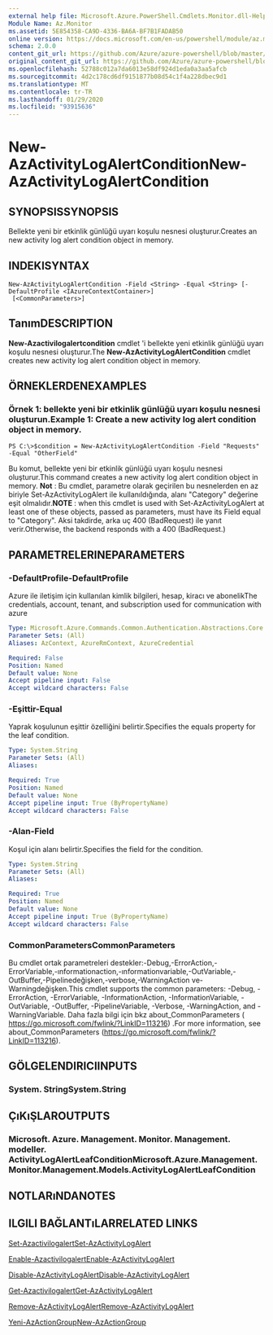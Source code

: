 ```yaml
---
external help file: Microsoft.Azure.PowerShell.Cmdlets.Monitor.dll-Help.xml
Module Name: Az.Monitor
ms.assetid: 5E854358-CA9D-4336-BA6A-BF7B1FADAB50
online version: https://docs.microsoft.com/en-us/powershell/module/az.monitor/new-azactivitylogalertcondition
schema: 2.0.0
content_git_url: https://github.com/Azure/azure-powershell/blob/master/src/Monitor/Monitor/help/New-AzActivityLogAlertCondition.md
original_content_git_url: https://github.com/Azure/azure-powershell/blob/master/src/Monitor/Monitor/help/New-AzActivityLogAlertCondition.md
ms.openlocfilehash: 52788c012a7da6013e58df924d1eda0a3aa5afcb
ms.sourcegitcommit: 4d2c178cd6df9151877b08d54c1f4a228dbec9d1
ms.translationtype: MT
ms.contentlocale: tr-TR
ms.lasthandoff: 01/29/2020
ms.locfileid: "93915636"
---
```

# <span data-ttu-id="22c84-101">New-AzActivityLogAlertCondition</span><span class="sxs-lookup"><span data-stu-id="22c84-101">New-AzActivityLogAlertCondition</span></span>

## <span data-ttu-id="22c84-102">SYNOPSIS</span><span class="sxs-lookup"><span data-stu-id="22c84-102">SYNOPSIS</span></span>
<span data-ttu-id="22c84-103">Bellekte yeni bir etkinlik günlüğü uyarı koşulu nesnesi oluşturur.</span><span class="sxs-lookup"><span data-stu-id="22c84-103">Creates an new activity log alert condition object in memory.</span></span>

## <span data-ttu-id="22c84-104">INDEKI</span><span class="sxs-lookup"><span data-stu-id="22c84-104">SYNTAX</span></span>

```
New-AzActivityLogAlertCondition -Field <String> -Equal <String> [-DefaultProfile <IAzureContextContainer>]
 [<CommonParameters>]
```

## <span data-ttu-id="22c84-105">Tanım</span><span class="sxs-lookup"><span data-stu-id="22c84-105">DESCRIPTION</span></span>
<span data-ttu-id="22c84-106">**New-Azactivilogalertcondition** cmdlet 'i bellekte yeni etkinlik günlüğü uyarı koşulu nesnesi oluşturur.</span><span class="sxs-lookup"><span data-stu-id="22c84-106">The **New-AzActivityLogAlertCondition** cmdlet creates new activity log alert condition object in memory.</span></span>

## <span data-ttu-id="22c84-107">ÖRNEKLERDEN</span><span class="sxs-lookup"><span data-stu-id="22c84-107">EXAMPLES</span></span>

### <span data-ttu-id="22c84-108">Örnek 1: bellekte yeni bir etkinlik günlüğü uyarı koşulu nesnesi oluşturun.</span><span class="sxs-lookup"><span data-stu-id="22c84-108">Example 1: Create a new activity log alert condition object in memory.</span></span>
```
PS C:\>$condition = New-AzActivityLogAlertCondition -Field "Requests" -Equal "OtherField"
```

<span data-ttu-id="22c84-109">Bu komut, bellekte yeni bir etkinlik günlüğü uyarı koşulu nesnesi oluşturur.</span><span class="sxs-lookup"><span data-stu-id="22c84-109">This command creates a new activity log alert condition object in memory.</span></span>
<span data-ttu-id="22c84-110">**Not** : Bu cmdlet, parametre olarak geçirilen bu nesnelerden en az biriyle Set-AzActivityLogAlert ile kullanıldığında, alanı "Category" değerine eşit olmalıdır.</span><span class="sxs-lookup"><span data-stu-id="22c84-110">**NOTE** : when this cmdlet is used with Set-AzActivityLogAlert at least one of these objects, passed as parameters, must have its Field equal to "Category".</span></span> <span data-ttu-id="22c84-111">Aksi takdirde, arka uç 400 (BadRequest) ile yanıt verir.</span><span class="sxs-lookup"><span data-stu-id="22c84-111">Otherwise, the backend responds with a 400 (BadRequest.)</span></span>

## <span data-ttu-id="22c84-112">PARAMETRELERINE</span><span class="sxs-lookup"><span data-stu-id="22c84-112">PARAMETERS</span></span>

### <span data-ttu-id="22c84-113">-DefaultProfile</span><span class="sxs-lookup"><span data-stu-id="22c84-113">-DefaultProfile</span></span>
<span data-ttu-id="22c84-114">Azure ile iletişim için kullanılan kimlik bilgileri, hesap, kiracı ve abonelik</span><span class="sxs-lookup"><span data-stu-id="22c84-114">The credentials, account, tenant, and subscription used for communication with azure</span></span>

```yaml
Type: Microsoft.Azure.Commands.Common.Authentication.Abstractions.Core.IAzureContextContainer
Parameter Sets: (All)
Aliases: AzContext, AzureRmContext, AzureCredential

Required: False
Position: Named
Default value: None
Accept pipeline input: False
Accept wildcard characters: False
```

### <span data-ttu-id="22c84-115">-Eşittir</span><span class="sxs-lookup"><span data-stu-id="22c84-115">-Equal</span></span>
<span data-ttu-id="22c84-116">Yaprak koşulunun eşittir özelliğini belirtir.</span><span class="sxs-lookup"><span data-stu-id="22c84-116">Specifies the equals property for the leaf condition.</span></span>

```yaml
Type: System.String
Parameter Sets: (All)
Aliases:

Required: True
Position: Named
Default value: None
Accept pipeline input: True (ByPropertyName)
Accept wildcard characters: False
```

### <span data-ttu-id="22c84-117">-Alan</span><span class="sxs-lookup"><span data-stu-id="22c84-117">-Field</span></span>
<span data-ttu-id="22c84-118">Koşul için alanı belirtir.</span><span class="sxs-lookup"><span data-stu-id="22c84-118">Specifies the field for the condition.</span></span>

```yaml
Type: System.String
Parameter Sets: (All)
Aliases:

Required: True
Position: Named
Default value: None
Accept pipeline input: True (ByPropertyName)
Accept wildcard characters: False
```

### <span data-ttu-id="22c84-119">CommonParameters</span><span class="sxs-lookup"><span data-stu-id="22c84-119">CommonParameters</span></span>
<span data-ttu-id="22c84-120">Bu cmdlet ortak parametreleri destekler:-Debug,-ErrorAction,-ErrorVariable,-ınformationaction,-ınformationvariable,-OutVariable,-OutBuffer,-Pipelinedeğişken,-verbose,-WarningAction ve-Warningdeğişken.</span><span class="sxs-lookup"><span data-stu-id="22c84-120">This cmdlet supports the common parameters: -Debug, -ErrorAction, -ErrorVariable, -InformationAction, -InformationVariable, -OutVariable, -OutBuffer, -PipelineVariable, -Verbose, -WarningAction, and -WarningVariable.</span></span> <span data-ttu-id="22c84-121">Daha fazla bilgi için bkz about_CommonParameters ( https://go.microsoft.com/fwlink/?LinkID=113216) .</span><span class="sxs-lookup"><span data-stu-id="22c84-121">For more information, see about_CommonParameters (https://go.microsoft.com/fwlink/?LinkID=113216).</span></span>

## <span data-ttu-id="22c84-122">GÖLGELENDIRICI</span><span class="sxs-lookup"><span data-stu-id="22c84-122">INPUTS</span></span>

### <span data-ttu-id="22c84-123">System. String</span><span class="sxs-lookup"><span data-stu-id="22c84-123">System.String</span></span>

## <span data-ttu-id="22c84-124">ÇıKıŞLAR</span><span class="sxs-lookup"><span data-stu-id="22c84-124">OUTPUTS</span></span>

### <span data-ttu-id="22c84-125">Microsoft. Azure. Management. Monitor. Management. modeller. ActivityLogAlertLeafCondition</span><span class="sxs-lookup"><span data-stu-id="22c84-125">Microsoft.Azure.Management.Monitor.Management.Models.ActivityLogAlertLeafCondition</span></span>

## <span data-ttu-id="22c84-126">NOTLARıNDA</span><span class="sxs-lookup"><span data-stu-id="22c84-126">NOTES</span></span>

## <span data-ttu-id="22c84-127">ILGILI BAĞLANTıLAR</span><span class="sxs-lookup"><span data-stu-id="22c84-127">RELATED LINKS</span></span>

[<span data-ttu-id="22c84-128">Set-Azactivilogalert</span><span class="sxs-lookup"><span data-stu-id="22c84-128">Set-AzActivityLogAlert</span></span>](./Set-AzActivityLogAlert.md)

[<span data-ttu-id="22c84-129">Enable-Azactivilogalert</span><span class="sxs-lookup"><span data-stu-id="22c84-129">Enable-AzActivityLogAlert</span></span>](./Enable-AzActivityLogAlert.md)

[<span data-ttu-id="22c84-130">Disable-AzActivityLogAlert</span><span class="sxs-lookup"><span data-stu-id="22c84-130">Disable-AzActivityLogAlert</span></span>](./Disable-AzActivityLogAlert.md)

[<span data-ttu-id="22c84-131">Get-Azactivilogalert</span><span class="sxs-lookup"><span data-stu-id="22c84-131">Get-AzActivityLogAlert</span></span>](./Get-AzActivityLogAlert.md)

[<span data-ttu-id="22c84-132">Remove-AzActivityLogAlert</span><span class="sxs-lookup"><span data-stu-id="22c84-132">Remove-AzActivityLogAlert</span></span>](./Remove-AzActivityLogAlert.md)

[<span data-ttu-id="22c84-133">Yeni-AzActionGroup</span><span class="sxs-lookup"><span data-stu-id="22c84-133">New-AzActionGroup</span></span>](./Get-AzActionGroup.md)
